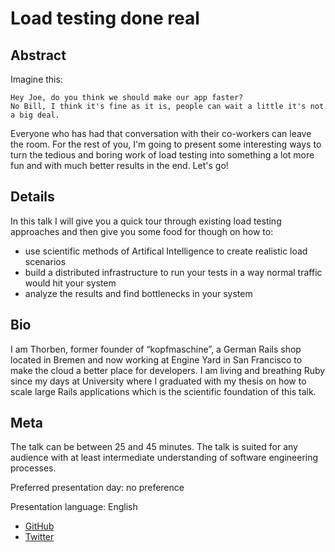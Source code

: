 # Load testing done real

## Abstract

Imagine this:

```
Hey Joe, do you think we should make our app faster?
No Bill, I think it's fine as it is, people can wait a little it's not a big deal.
```

Everyone who has had that conversation with their co-workers can leave the room. For the rest of you, I'm going to present some interesting ways to turn the tedious and boring work of load testing into something a lot more fun and with much better results in the end. Let's go!

## Details

In this talk I will give you a quick tour through existing load testing approaches and then give you some food for though on how to:

* use scientific methods of Artifical Intelligence to create realistic load scenarios
* build a distributed infrastructure to run your tests in a way normal traffic would hit your system
* analyze the results and find bottlenecks in your system

## Bio

I am Thorben, former founder of “kopfmaschine”, a German Rails shop located in Bremen and now working at Engine Yard in San Francisco to make the cloud a better place for developers. I am living and breathing Ruby since my days at University where I graduated with my thesis on how to scale large Rails applications which is the scientific foundation of this talk.

## Meta

The talk can be between 25 and 45 minutes. The talk is suited for any audience with at least intermediate understanding of software engineering processes.

Preferred presentation day: no preference

Presentation language: English

- [GitHub](http://github.com/walski)
- [Twitter](https://twitter.com/#!/walski)
